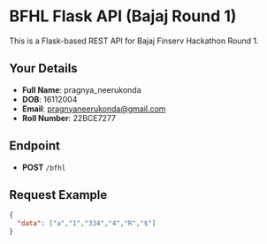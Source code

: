 # BFHL Flask API (Bajaj Round 1)

This is a Flask-based REST API for Bajaj Finserv Hackathon Round 1.

## Your Details
- **Full Name**: pragnya_neerukonda  
- **DOB**: 16112004  
- **Email**: pragnyaneerukonda@gmail.com  
- **Roll Number**: 22BCE7277  

## Endpoint
- **POST** `/bfhl`  

## Request Example
```json
{
  "data": ["a","1","334","4","R","$"]
}


